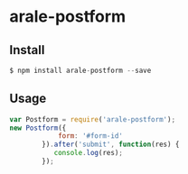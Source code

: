 # arale-postform

## Install

```js
$ npm install arale-postform --save

```

## Usage

```js
var Postform = require('arale-postform');
new Postform({
            form: '#form-id'
        }).after('submit', function(res) {
           console.log(res);
        });
```
